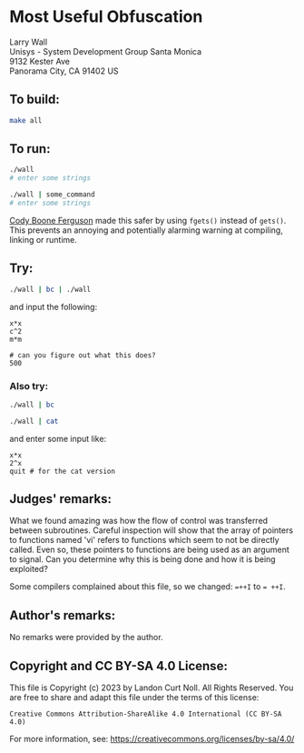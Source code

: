 # Most Useful Obfuscation

Larry Wall  
Unisys - System Development Group Santa Monica  
9132 Kester Ave  
Panorama City, CA  91402  US  

## To build:

```sh
make all
```


## To run:

```sh
./wall
# enter some strings

./wall | some_command
# enter some strings
```

[Cody Boone Ferguson](/winners.html#Cody_Boone_Ferguson) made this safer by
using `fgets()` instead of `gets()`. This prevents an annoying and potentially
alarming warning at compiling, linking or runtime.


## Try:

```sh
./wall | bc | ./wall
```

and input the following:

```
x*x
c^2
m*m

# can you figure out what this does?
500

```

### Also try:

```sh
./wall | bc

./wall | cat
```


and enter some input like:

```
x*x
2^x
quit # for the cat version
```


## Judges' remarks:


What we found amazing was how the flow of control was transferred
between subroutines.  Careful inspection will show that the array of
pointers to functions named 'vi' refers to functions which seem to not
be directly called.  Even so, these pointers to functions are being
used as an argument to signal.  Can you determine why this is being
done and how it is being exploited?

Some compilers complained about this file, so we changed: `=++I` to `= ++I`.


## Author's remarks:

No remarks were provided by the author.

## Copyright and CC BY-SA 4.0 License:

This file is Copyright (c) 2023 by Landon Curt Noll.  All Rights Reserved.
You are free to share and adapt this file under the terms of this license:

    Creative Commons Attribution-ShareAlike 4.0 International (CC BY-SA 4.0)

For more information, see: https://creativecommons.org/licenses/by-sa/4.0/
